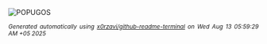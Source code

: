 <div align="justify">
<picture>
    <source media="(prefers-color-scheme: dark)" srcset="https://i.ibb.co/G33WjZyF/output-gif.gif">
    <source media="(prefers-color-scheme: light)" srcset="https://i.ibb.co/G33WjZyF/output-gif.gif">
    <img alt="POPUGOS" src="https://i.ibb.co/G33WjZyF/output-gif.gif">
</picture>

<sub><i>Generated automatically using [x0rzavi/github-readme-terminal](https://github.com/x0rzavi/github-readme-terminal) on Wed Aug 13 05:59:29 AM +05 2025</i></sub>
</div>